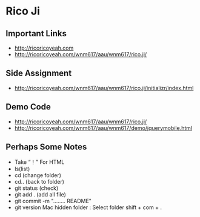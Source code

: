 # Rico Ji

## Important Links

- http://ricoricoyeah.com
- http://ricoricoyeah.com/wnm617/aau/wnm617/rico.ji/

## Side Assignment

- http://ricoricoyeah.com/wnm617/aau/wnm617/rico.ji/initializr/index.html

## Demo Code

- http://ricoricoyeah.com/wnm617/aau/wnm617/rico.ji/
- http://ricoricoyeah.com/wnm617/aau/wnm617/demo/jquerymobile.html

## Perhaps Some Notes

- Take “！” For HTML
- ls(list)
- cd (change folder)
- cd.. (back to folder)
- git status (check)
- git add . (add all file)
- git commit -m "........ README"
- git version
Mac hidden folder :
Select folder shift + com + . 
